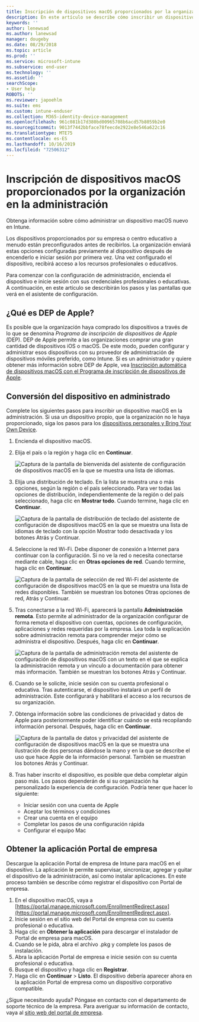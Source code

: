 ```yaml
---
title: Inscripción de dispositivos macOS proporcionados por la organización en la administración | Microsoft Docs
description: En este artículo se describe cómo inscribir un dispositivo macOS en Intune adquirido o proporcionado por la organización.
keywords: ''
author: lenewsad
ms.author: lanewsad
manager: dougeby
ms.date: 08/29/2018
ms.topic: article
ms.prod: ''
ms.service: microsoft-intune
ms.subservice: end-user
ms.technology: ''
ms.assetid: ''
searchScope:
- User help
ROBOTS: ''
ms.reviewer: japoehlm
ms.suite: ems
ms.custom: intune-enduser
ms.collection: M365-identity-device-management
ms.openlocfilehash: 961c081b17d380bd00965708b6acd57b8059b2e0
ms.sourcegitcommit: 9013f7442bbface78feecde2922e8e546a622c16
ms.translationtype: MTE75
ms.contentlocale: es-ES
ms.lasthandoff: 10/16/2019
ms.locfileid: "72506312"
---
```

# <a name="enroll-your-organization-provided-macos-device-in-management"></a>Inscripción de dispositivos macOS proporcionados por la organización en la administración

Obtenga información sobre cómo administrar un dispositivo macOS nuevo en Intune.  

Los dispositivos proporcionados por su empresa o centro educativo a menudo están preconfigurados antes de recibirlos. La organización enviará estas opciones configuradas previamente al dispositivo después de encenderlo e iniciar sesión por primera vez. Una vez configurado el dispositivo, recibirá acceso a los recursos profesionales o educativos.

Para comenzar con la configuración de administración, encienda el dispositivo e inicie sesión con sus credenciales profesionales o educativas. A continuación, en este artículo se describirán los pasos y las pantallas que verá en el asistente de configuración.

## <a name="what-is-apple-dep"></a>¿Qué es DEP de Apple?

Es posible que la organización haya comprado los dispositivos a través de lo que se denomina *Programa de inscripción de dispositivos de Apple* (DEP). DEP de Apple permite a las organizaciones comprar una gran cantidad de dispositivos iOS o macOS. De este modo, pueden configurar y administrar esos dispositivos con su proveedor de administración de dispositivos móviles preferido, como Intune. Si es un administrador y quiere obtener más información sobre DEP de Apple, vea [Inscripción automática de dispositivos macOS con el Programa de inscripción de dispositivos de Apple](https://docs.microsoft.com/intune/enrollment/device-enrollment-program-enroll-macos).  

## <a name="get-your-device-managed"></a>Conversión del dispositivo en administrado

Complete los siguientes pasos para inscribir un dispositivo macOS en la administración. Si usa un dispositivo propio, que la organización no le haya proporcionado, siga los pasos para los [dispositivos personales y Bring Your Own Device](enroll-your-device-in-intune-macos-cp.md).  

1. Encienda el dispositivo macOS.
2. Elija el país o la región y haga clic en **Continuar**.  

   ![Captura de la pantalla de bienvenida del asistente de configuración de dispositivos macOS en la que se muestra una lista de idiomas.](./media/macos-dep-welcome-1808.png)
3. Elija una distribución de teclado. En la lista se muestra una o más opciones, según la región o el país seleccionado. Para ver todas las opciones de distribución, independientemente de la región o del país seleccionado, haga clic en **Mostrar todo**. Cuando termine, haga clic en **Continuar**.  

   ![Captura de la pantalla de distribución de teclado del asistente de configuración de dispositivos macOS en la que se muestra una lista de idiomas de teclado con la opción Mostrar todo desactivada y los botones Atrás y Continuar.](./media/macos-dep-keyboard-1808.png)  
4. Seleccione la red Wi-Fi. Debe disponer de conexión a Internet para continuar con la configuración. Si no ve la red o necesita conectarse mediante cable, haga clic en **Otras opciones de red**. Cuando termine, haga clic en **Continuar**.  

   ![Captura de la pantalla de selección de red Wi-Fi del asistente de configuración de dispositivos macOS en la que se muestra una lista de redes disponibles. También se muestran los botones Otras opciones de red, Atrás y Continuar.](./media/macos-dep-wifi-1808.png)  
5. Tras conectarse a la red Wi-Fi, aparecerá la pantalla **Administración remota**. Esto permite al administrador de la organización configurar de forma remota el dispositivo con cuentas, opciones de configuración, aplicaciones y redes requeridas por la empresa. Lea toda la explicación sobre administración remota para comprender mejor cómo se administra el dispositivo. Después, haga clic en **Continuar**.  

   ![Captura de la pantalla de administración remota del asistente de configuración de dispositivos macOS con un texto en el que se explica la administración remota y un vínculo a documentación para obtener más información. También se muestran los botones Atrás y Continuar.](./media/macos-dep-remote-management-1-1808.png)  
6. Cuando se le solicite, inicie sesión con su cuenta profesional o educativa. Tras autenticarse, el dispositivo instalará un perfil de administración. Este configurará y habilitará el acceso a los recursos de su organización.  
7. Obtenga información sobre las condiciones de privacidad y datos de Apple para posteriormente poder identificar cuándo se está recopilando información personal. Después, haga clic en **Continuar**.  

   ![Captura de la pantalla de datos y privacidad del asistente de configuración de dispositivos macOS en la que se muestra una ilustración de dos personas dándose la mano y en la que se describe el uso que hace Apple de la información personal. También se muestran los botones Atrás y Continuar.](./media/macos-dep-apple-data-privacy-1808.png)  
8. Tras haber inscrito el dispositivo, es posible que deba completar algún paso más. Los pasos dependerán de si su organización ha personalizado la experiencia de configuración. Podría tener que hacer lo siguiente:
    * Iniciar sesión con una cuenta de Apple
    * Aceptar los términos y condiciones
    * Crear una cuenta en el equipo
    * Completar los pasos de una configuración rápida
    * Configurar el equipo Mac

## <a name="get-the-company-portal-app"></a>Obtener la aplicación Portal de empresa

Descargue la aplicación Portal de empresa de Intune para macOS en el dispositivo. La aplicación le permite supervisar, sincronizar, agregar y quitar el dispositivo de la administración, así como instalar aplicaciones. En este proceso también se describe cómo registrar el dispositivo con Portal de empresa.

1. En el dispositivo macOS, vaya a [https://portal.manage.microsoft.com/EnrollmentRedirect.aspx](https://portal.manage.microsoft.com/EnrollmentRedirect.aspx).
2. Inicie sesión en el sitio web del Portal de empresa con su cuenta profesional o educativa. 
3. Haga clic en **Obtener la aplicación** para descargar el instalador de Portal de empresa para macOS.
4. Cuando se le pida, abra el archivo .pkg y complete los pasos de instalación.
5. Abra la aplicación Portal de empresa e inicie sesión con su cuenta profesional o educativa.
6. Busque el dispositivo y haga clic en **Registrar**.
7. Haga clic en **Continuar** > **Listo**. El dispositivo debería aparecer ahora en la aplicación Portal de empresa como un dispositivo corporativo compatible.

¿Sigue necesitando ayuda? Póngase en contacto con el departamento de soporte técnico de la empresa. Para averiguar su información de contacto, vaya al [sitio web del portal de empresa](https://go.microsoft.com/fwlink/?linkid=2010980).
